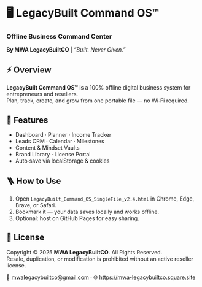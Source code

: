 # 🖥️ LegacyBuilt Command OS™  
### Offline Business Command Center  
**By MWA LegacyBuiltCO** | *“Built. Never Given.”*

## ⚡ Overview
**LegacyBuilt Command OS™** is a 100% offline digital business system for entrepreneurs and resellers.  
Plan, track, create, and grow from one portable file — no Wi‑Fi required.

## 💼 Features
- Dashboard · Planner · Income Tracker  
- Leads CRM · Calendar · Milestones  
- Content & Mindset Vaults  
- Brand Library · License Portal  
- Auto‑save via localStorage & cookies

## 🪜 How to Use
1. Open `LegacyBuilt_Command_OS_SingleFile_v2.4.html` in Chrome, Edge, Brave, or Safari.  
2. Bookmark it — your data saves locally and works offline.  
3. Optional: host on GitHub Pages for easy sharing.

## 🔐 License
Copyright © 2025 **MWA LegacyBuiltCO**. All Rights Reserved.  
Resale, duplication, or modification is prohibited without an active reseller license.

📧 mwalegacybuiltco@gmail.com · 🌐 https://mwa-legacybuiltco.square.site
